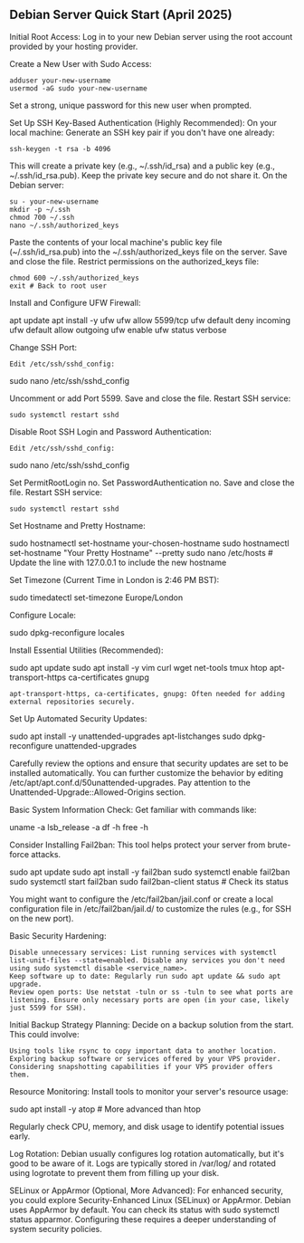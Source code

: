 ## Debian Server Quick Start (April 2025)

Initial Root Access: Log in to your new Debian server using the root account provided by your hosting provider.

Create a New User with Sudo Access:
```    
adduser your-new-username
usermod -aG sudo your-new-username
```
Set a strong, unique password for this new user when prompted.

Set Up SSH Key-Based Authentication (Highly Recommended):
On your local machine: Generate an SSH key pair if you don't have one already:

```
ssh-keygen -t rsa -b 4096
```

This will create a private key (e.g., ~/.ssh/id_rsa) and a public key (e.g., ~/.ssh/id_rsa.pub). Keep the private key secure and do not share it.
On the Debian server:

```
su - your-new-username
mkdir -p ~/.ssh
chmod 700 ~/.ssh
nano ~/.ssh/authorized_keys
```
Paste the contents of your local machine's public key file (~/.ssh/id_rsa.pub) into the ~/.ssh/authorized_keys file on the server.
Save and close the file.
Restrict permissions on the authorized_keys file:


    chmod 600 ~/.ssh/authorized_keys
    exit # Back to root user

Install and Configure UFW Firewall:


apt update
apt install -y ufw
ufw allow 5599/tcp
ufw default deny incoming
ufw default allow outgoing
ufw enable
ufw status verbose

Change SSH Port:

    Edit /etc/ssh/sshd_config:
    

sudo nano /etc/ssh/sshd_config

Uncomment or add Port 5599.
Save and close the file.
Restart SSH service:


    sudo systemctl restart sshd

Disable Root SSH Login and Password Authentication:

    Edit /etc/ssh/sshd_config:
    

sudo nano /etc/ssh/sshd_config

Set PermitRootLogin no.
Set PasswordAuthentication no.
Save and close the file.
Restart SSH service:


    sudo systemctl restart sshd

Set Hostname and Pretty Hostname:


sudo hostnamectl set-hostname your-chosen-hostname
sudo hostnamectl set-hostname "Your Pretty Hostname" --pretty
sudo nano /etc/hosts # Update the line with 127.0.0.1 to include the new hostname

Set Timezone (Current Time in London is 2:46 PM BST):


sudo timedatectl set-timezone Europe/London

Configure Locale:


sudo dpkg-reconfigure locales

Install Essential Utilities (Recommended):


sudo apt update
sudo apt install -y vim curl wget net-tools tmux htop apt-transport-https ca-certificates gnupg

    apt-transport-https, ca-certificates, gnupg: Often needed for adding external repositories securely.

Set Up Automated Security Updates:


sudo apt install -y unattended-upgrades apt-listchanges
sudo dpkg-reconfigure unattended-upgrades

Carefully review the options and ensure that security updates are set to be installed automatically. You can further customize the behavior by editing /etc/apt/apt.conf.d/50unattended-upgrades. Pay attention to the Unattended-Upgrade::Allowed-Origins section.

Basic System Information Check: Get familiar with commands like:


uname -a
lsb_release -a
df -h
free -h

Consider Installing Fail2ban: This tool helps protect your server from brute-force attacks.


sudo apt update
sudo apt install -y fail2ban
sudo systemctl enable fail2ban
sudo systemctl start fail2ban
sudo fail2ban-client status # Check its status

You might want to configure the /etc/fail2ban/jail.conf or create a local configuration file in /etc/fail2ban/jail.d/ to customize the rules (e.g., for SSH on the new port).

Basic Security Hardening:

    Disable unnecessary services: List running services with systemctl list-unit-files --state=enabled. Disable any services you don't need using sudo systemctl disable <service_name>.
    Keep software up to date: Regularly run sudo apt update && sudo apt upgrade.
    Review open ports: Use netstat -tuln or ss -tuln to see what ports are listening. Ensure only necessary ports are open (in your case, likely just 5599 for SSH).

Initial Backup Strategy Planning: Decide on a backup solution from the start. This could involve:

    Using tools like rsync to copy important data to another location.
    Exploring backup software or services offered by your VPS provider.
    Considering snapshotting capabilities if your VPS provider offers them.

Resource Monitoring: Install tools to monitor your server's resource usage:


sudo apt install -y atop # More advanced than htop

Regularly check CPU, memory, and disk usage to identify potential issues early.

Log Rotation: Debian usually configures log rotation automatically, but it's good to be aware of it. Logs are typically stored in /var/log/ and rotated using logrotate to prevent them from filling up your disk.

SELinux or AppArmor (Optional, More Advanced): For enhanced security, you could explore Security-Enhanced Linux (SELinux) or AppArmor. Debian uses AppArmor by default. You can check its status with sudo systemctl status apparmor. Configuring these requires a deeper understanding of system security policies.
